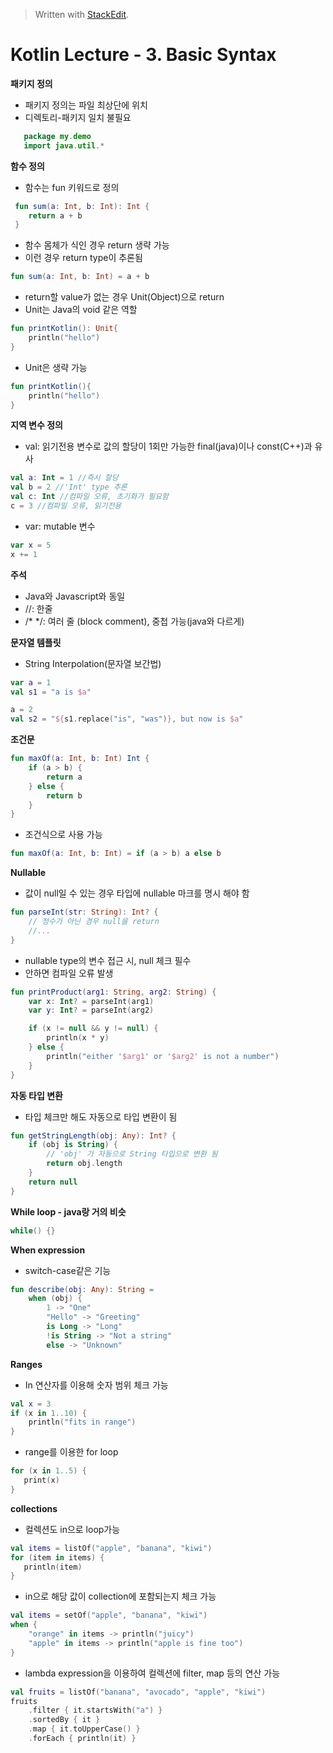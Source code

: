 



> Written with [StackEdit](https://stackedit.io/).
# Kotlin Lecture - 3. Basic Syntax


**패키지 정의**
- 패키지 정의는 파일 최상단에 위치
- 디렉토리-패키지 일치 불필요
 ```kotlin
    package my.demo
    import java.util.*
```


**함수 정의**    
- 함수는 fun 키워드로 정의
 ```kotlin
  fun sum(a: Int, b: Int): Int {
     return a + b
  }
  ```    
  - 함수 몸체가 식인 경우 return 생략 가능
  - 이런 경우 return type이 추론됨
 ```kotlin
 fun sum(a: Int, b: Int) = a + b
 ```
 - return할 value가 없는 경우 Unit(Object)으로 return
 - Unit는 Java의 void 같은 역할
 ```kotlin
 fun printKotlin(): Unit{
	 println("hello")
}
```
- Unit은 생략 가능
```kotlin
fun printKotlin(){
	println("hello")
}
```
**지역 변수 정의**
- val: 읽기전용 변수로 값의 할당이 1회만 가능한 final(java)이나 const(C++)과 유사
```kotlin
val a: Int = 1 //즉시 할당
val b = 2 //'Int' type 추론
val c: Int //컴파일 오류, 초기화가 필요함
c = 3 //컴파일 오류, 읽기전용
```
- var: mutable 변수
```kotlin
var x = 5
x += 1
```
**주석**
- Java와 Javascript와 동일
- //: 한줄
- /* */: 여러 줄 (block comment), 중첩 가능(java와 다르게)

**문자열 템플릿**
- String Interpolation(문자열 보간법)
```kotlin
var a = 1
val s1 = "a is $a"

a = 2
val s2 = "${s1.replace("is", "was")}, but now is $a"
```
**조건문**
```kotlin
fun maxOf(a: Int, b: Int) Int {
	if (a > b) {
		return a
	} else {
		return b
	}
}
```
- 조건식으로 사용 가능
 ```kotlin
fun maxOf(a: Int, b: Int) = if (a > b) a else b
```
**Nullable**
- 값이 null일 수 있는 경우 타입에 nullable 마크를 명시 해야 함
```kotlin
fun parseInt(str: String): Int? {
	// 정수가 아닌 경우 null을 return
	//...
}
```
- nullable type의 변수 접근 시, null 체크 필수
- 안하면 컴파일 오류 발생
```kotlin
fun printProduct(arg1: String, arg2: String) {
	var x: Int? = parseInt(arg1)
	var y: Int? = parseInt(arg2)

	if (x != null && y != null) {
		println(x * y)
	} else {
		println("either '$arg1' or '$arg2' is not a number")
	}
}
```
**자동 타입 변환**
- 타입 체크만 해도 자동으로 타입 변환이 됨
```kotlin
fun getStringLength(obj: Any): Int? {
	if (obj is String) {
		// 'obj' 가 자동으로 String 타입으로 변환 됨
		return obj.length
	}
	return null
}
```
**While loop - java랑 거의 비슷**
```kotlin
while() {}
```
**When expression**
- switch-case같은 기능
```kotlin
fun describe(obj: Any): String = 
	when (obj) {
		1 -> "One" 
		"Hello" -> "Greeting"
		is Long -> "Long"
		!is String -> "Not a string"
		else -> "Unknown"
```
**Ranges**
- In 연산자를 이용해 숫자 범위 체크 가능
```kotlin
val x = 3
if (x in 1..10) {
	println("fits in range")
}
```
- range를 이용한 for loop
 ```kotlin
for (x in 1..5) {
	print(x)
}
```
**collections**
- 컬렉션도 in으로 loop가능
 ```kotlin
val items = listOf("apple", "banana", "kiwi")
for (item in items) {
	println(item)
}
```
- in으로 해당 값이 collection에 포함되는지 체크 가능
```kotlin
val items = setOf("apple", "banana", "kiwi")
when {
	"orange" in items -> println("juicy")
	"apple" in items -> println("apple is fine too")
}
```
- lambda expression을 이용하여 컬렉션에 filter, map 등의 연산 가능
```kotlin
val fruits = listOf("banana", "avocado", "apple", "kiwi")
fruits
	.filter { it.startsWith("a") }
	.sortedBy { it }
	.map { it.toUpperCase() }
	.forEach { println(it) }
```





<!--stackedit_data:
eyJoaXN0b3J5IjpbMTYzNzk0NzYzNSwtMTQzNzM0NjcwNiwyOT
g1MDgwMTgsLTM3MTA4Nzg0OV19
-->